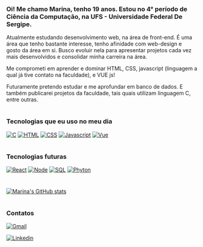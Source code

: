 ### Oi! Me chamo Marina, tenho 19 anos. Estou no 4° período de Ciência da Computação, na UFS - Universidade Federal De Sergipe.

Atualmente estudando desenvolvimento web, na área de front-end. É uma área que tenho bastante interesse, tenho afinidade com web-design e gosto da área em si. Busco evoluir nela para apresentar projetos cada vez mais desenvolvidos e consolidar minha carreira na área.

Me comprometi em aprender e dominar HTML, CSS, javascript (linguagem a qual já tive contato na faculdade), e VUE js! 

Futuramente pretendo estudar e me aprofundar em banco de dados.
E também publicarei projetos da faculdade, tais quais utilizam linguagem C, entre outras.

#
### Tecnologias que eu uso no meu dia

[![C](https://img.shields.io/badge/C-00599C?style=for-the-badge&logo=c&logoColor=white)]()
[![HTML](https://img.shields.io/badge/HTML5-E34F26?style=for-the-badge&logo=html5&logoColor=white)]()
[![CSS](https://img.shields.io/badge/CSS3-1572B6?style=for-the-badge&logo=css3&logoColor=white)]()
[![Javascript](https://img.shields.io/badge/JavaScript-F7DF1E?style=for-the-badge&logo=javascript&logoColor=black)]()
[![Vue](https://img.shields.io/badge/Vue.js-35495E?style=for-the-badge&logo=vue.js&logoColor=4FC08D)]()
#
### Tecnologias futuras

[![React](https://img.shields.io/badge/React-20232A?style=for-the-badge&logo=react&logoColor=61DAFB)]()
[![Node](https://img.shields.io/badge/Node.js-43853D?style=for-the-badge&logo=node.js&logoColor=white)]()
[![SQL](https://img.shields.io/badge/MySQL-00000F?style=for-the-badge&logo=mysql&logoColor=white)]()
[![Phyton](https://img.shields.io/badge/Python-3776AB?style=for-the-badge&logo=python&logoColor=white)]()

#

[![Marina's GitHub stats](https://github-readme-stats.vercel.app/api?username=marinamiw&show_icons=true&theme=radical)](https://github.com/marinamiw/github-readme-stats#radical)

#
### Contatos

[![Gmail](https://img.shields.io/badge/Gmail-D14836?style=for-the-badge&logo=gmail&logoColor=white)](mailto:marinamiw2@gmail.com)

[![Linkedin](https://img.shields.io/badge/LinkedIn-0077B5?style=for-the-badge&logo=linkedin&logoColor=white)](https://www.linkedin.com/in/marina-menezes-78103022a/)
#
